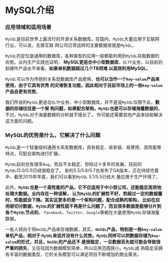 MySQL介绍
=================================================================================
### 应用领域和适用场景
`MySQL`是目前世界上最流行的开源关系数据库。在国内，`MySQL`大量应用于互联网行业。可以说，支撑互联
网公司日常运转的主要数据库就是`MySQL`。

`MySQL`的定位是通用的数据库，各种类型的应用一般都能利用到`MySQL`存取数据的优势。业内生产实践也证明，
**MySQL更适合中小型数据库**、`OLTP`业务，以目前的软硬件产品水平来看，**如果单机数据超过几个TB将难
以高效利用MySQL**。

`MySQL`可以作为传统的关系型数据库产品使用，**也可以当作一个`key-value`产品来使用，由于它具有优秀
的灾难恢复功能，因此相对于目前市场上的一些`key-value`产品会更有优势**。

我们所说的`MySQL`更适合`OLTP`业务、中小型数据库，并不是说`MySQL`仅限于此，**数据的存储往往是一个架
构问题，如果配合架构，`MySQL`也是可以存储海量数据的**。不过，`MySQL`对于海量数据的分析就不擅长了，
你可能还需要其他产品来协助解决这方面的问题。

### MySQL的优势是什么，它解决了什么问题
`MySQL`是一个轻量级的通用关系型数据库，具有稳定、易安装、易使用、高性能等特点，可配合架构进行扩展。

`MySQL`起初也有很多`Bug`，而且不太稳定，但经过十多年的发展，目前的`MySQL`(5.0/5.1)已经很稳定了。
新的5.5/5.6/5.7也发布了GA版本，正在持续完善中，截至2015年年底，我们可以看到`MySQL` 5.1/5.5已经大
量应用于生产环境了。

此外，**`MySQL`也是一个高性能的产品，它不仅适用于中小型公司，还能稳定高效地处理大数据。业内存在一种误解，
认为`MySQL`的扩展性不好，若超过一定的数据量时，性能就会下降。其实这更多的是一个架构问题，配合成熟的架构，
比如在应用层切分数据，`MySQL`的扩展性就不再是什么问题了，而且很多数据是能够分片到各个`MySQL`节点的**。
`Facebook`、`Twitter`、`Google`等都在大量使用`MySQL`存储海量数据。

一些人倾向于用`NoSQL`产品来存储数据，其实，**`NoSQL`产品，特别是一些`key-value`单机产品，相对于
`MySQL`来说并没有什么优势。`MySQL`同样可以把数据存储为`key-value`的形式，并且，`NoSQL`的产品还不
是很稳定，一旦数据丢失就可能会导致很严重的损失**，又往往因为数据模型简单，所以应用范围狭小。`MySQL`成
熟稳定且拥有丰富的数据类型，它的关系模型可以满足项目不断增加的商业需求。
